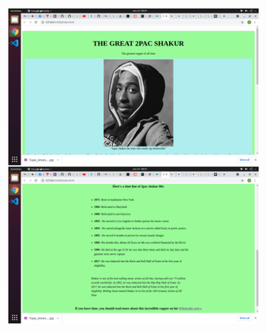 # 
![](images/Screenshot%20from%202021-06-24%2008-01-42.png)
![](images/Screenshot%20from%202021-06-24%2008-01-51.png)
